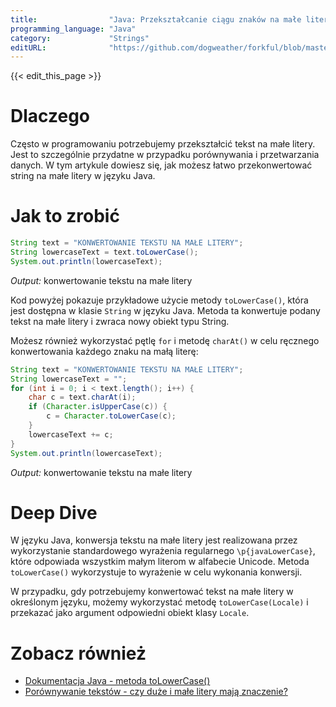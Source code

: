 ```yaml
---
title:                "Java: Przekształcanie ciągu znaków na małe litery"
programming_language: "Java"
category:             "Strings"
editURL:              "https://github.com/dogweather/forkful/blob/master/content/pl/java/converting-a-string-to-lower-case.md"
---
```


{{< edit_this_page >}}

# Dlaczego
Często w programowaniu potrzebujemy przekształcić tekst na małe litery. Jest to szczególnie przydatne w przypadku porównywania i przetwarzania danych. W tym artykule dowiesz się, jak możesz łatwo przekonwertować string na małe litery w języku Java.

# Jak to zrobić
```Java
String text = "KONWERTOWANIE TEKSTU NA MAŁE LITERY";
String lowercaseText = text.toLowerCase();
System.out.println(lowercaseText);
```
*Output:* konwertowanie tekstu na małe litery

Kod powyżej pokazuje przykładowe użycie metody `toLowerCase()`, która jest dostępna w klasie `String` w języku Java. Metoda ta konwertuje podany tekst na małe litery i zwraca nowy obiekt typu String.

Możesz również wykorzystać pętlę `for` i metodę `charAt()` w celu ręcznego konwertowania każdego znaku na małą literę:
```Java
String text = "KONWERTOWANIE TEKSTU NA MAŁE LITERY";
String lowercaseText = "";
for (int i = 0; i < text.length(); i++) {
    char c = text.charAt(i);
    if (Character.isUpperCase(c)) {
        c = Character.toLowerCase(c);
    }
    lowercaseText += c;
}
System.out.println(lowercaseText);
```
*Output:* konwertowanie tekstu na małe litery

# Deep Dive
W języku Java, konwersja tekstu na małe litery jest realizowana przez wykorzystanie standardowego wyrażenia regularnego `\p{javaLowerCase}`, które odpowiada wszystkim małym literom w alfabecie Unicode. Metoda `toLowerCase()` wykorzystuje to wyrażenie w celu wykonania konwersji.

W przypadku, gdy potrzebujemy konwertować tekst na małe litery w określonym języku, możemy wykorzystać metodę `toLowerCase(Locale)` i przekazać jako argument odpowiedni obiekt klasy `Locale`.

# Zobacz również
- [Dokumentacja Java - metoda toLowerCase()](https://docs.oracle.com/javase/8/docs/api/java/lang/String.html#toLowerCase--)
- [Porównywanie tekstów - czy duże i małe litery mają znaczenie?](https://developer.mozilla.org/pl/docs/Web/JavaScript/Equality_comparisons_and_sameness#Z_eCMaScript_6_22806)